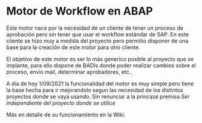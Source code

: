 # Motor de Workflow en ABAP

Este motor nace por la necesidad de un cliente de tener un proceso de aprobación pero sin tener que usar el workflow estándar de SAP. En este cliente se hizo muy a medida del proyecto pero permitio disponer de una base para la creación de este motor para otro cliente. 

El objetivo de este motor es ser lo más generico posible al proyecto que se implante, para ello dispone de BADIs donde poder realizar cambios sobre el proceso, envio mail, determinar aprobadores, etc..

A día de hoy 1/09/2021 la funcionalidad del motor es muy simple pero tiene la base hecha para ir mejorandolo segun las necesidad de los distintos proyectos donde se vaya usando. Sin renunciar a la principal premisa *Ser independiente del proyecto donde se utilice*

Más en detalle de su funcionamiento en la Wiki.
